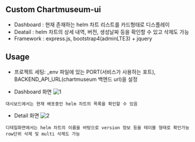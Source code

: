 ## Custom Chartmuseum-ui

 - Dashboard : 현재 존재하는 helm 차트 리스트를 카드형태로 디스플레이
 - Deatail : helm 차트의 상세 내역, 버전, 생성날짜 등을 확인할 수 있고 삭제도 가능
 - Framework : express.js, bootstrap4(adminLTE3) + jquery

## Usage
 
- 프로젝트 세팅: _env 파일에 있는 PORT(서비스가 사용하는 포트), BACKEND_API_URL(chartmuseum 백엔드 url)을 설정

 - Dashboard 화면
 ![1](https://user-images.githubusercontent.com/37721713/91919265-503a4380-ed00-11ea-8e55-42901f55d533.PNG)
 
 ```
 대시보드에서는 현재 배포중인 helm 차트의 목록을 확인할 수 있음
 ```

 - Detail 화면
 ![2](https://user-images.githubusercontent.com/37721713/91919267-516b7080-ed00-11ea-95fe-8ea24df613fd.PNG)

```
디테일화면에서는 helm 차트의 이름을 바탕으로 version 정보 등을 테이블 형태로 확인가능
row단위 삭제 및 multi 삭제도 가능
```
